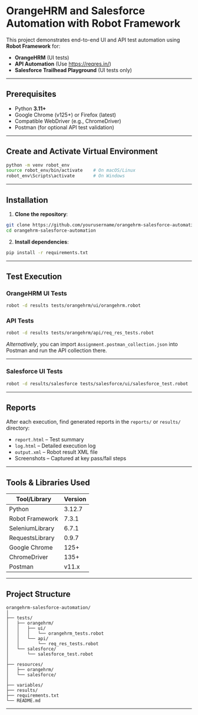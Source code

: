 # OrangeHRM and Salesforce Automation with Robot Framework

This project demonstrates end-to-end UI and API test automation using **Robot Framework** for:
- **OrangeHRM** (UI tests)
- **API Automation** (Use https://reqres.in/)
- **Salesforce Trailhead Playground** (UI tests only)

---

## Prerequisites

- Python **3.11+**
- Google Chrome (v125+) or Firefox (latest)
- Compatible WebDriver (e.g., ChromeDriver)
- Postman (for optional API test validation)

---

## Create and Activate Virtual Environment

```bash
python -m venv robot_env
source robot_env/bin/activate    # On macOS/Linux
robot_env\Scripts\activate       # On Windows
```

---

## Installation

1. **Clone the repository**:

```bash
git clone https://github.com/yourusername/orangehrm-salesforce-automation.git
cd orangehrm-salesforce-automation
```

2. **Install dependencies**:

```bash
pip install -r requirements.txt
```

---

## Test Execution

### OrangeHRM UI Tests

```bash
robot -d results tests/orangehrm/ui/orangehrm.robot
```

### API Tests

```bash
robot -d results tests/orangehrm/api/req_res_tests.robot
```

 *Alternatively*, you can import `Assignment.postman_collection.json` into Postman and run the API collection there.

---

### Salesforce UI Tests

```bash
robot -d results/salesforce tests/salesforce/ui/salesforce_test.robot
```

---

##  Reports

After each execution, find generated reports in the `reports/` or `results/` directory:

- `report.html` – Test summary
- `log.html` – Detailed execution log
- `output.xml` – Robot result XML file
- Screenshots – Captured at key pass/fail steps

---

##  Tools & Libraries Used

| Tool/Library         | Version      |
|----------------------|--------------|
| Python               | 3.12.7       |
| Robot Framework      | 7.3.1        |
| SeleniumLibrary      | 6.7.1        |
| RequestsLibrary      | 0.9.7        |
| Google Chrome        | 125+         |
| ChromeDriver         | 135+         |
| Postman              | v11.x        |

---

##  Project Structure

```
orangehrm-salesforce-automation/
│
├── tests/
│   ├── orangehrm/
│   │   ├── ui/
│   │   │   └── orangehrm_tests.robot
│   │   └── api/
│   │       └── req_res_tests.robot
│   └── salesforce/
│       └── salesforce_test.robot
│
├── resources/
│   ├── orangehrm/
│   └── salesforce/
│
├── variables/
├── results/
├── requirements.txt
└── README.md
```

---
